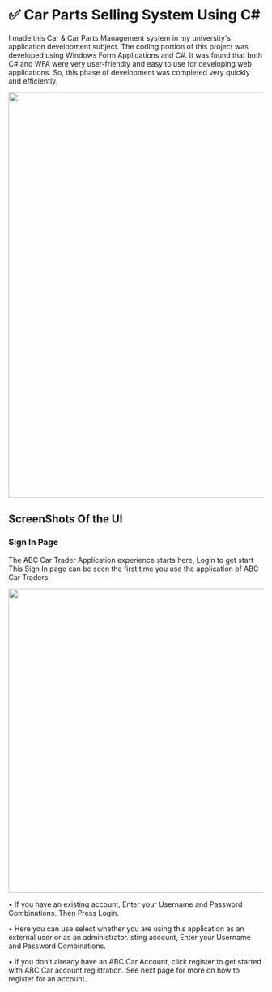 # ✅ Car Parts Selling System Using C#


I made this Car & Car Parts Management system in my university's application development subject. The coding portion of this project was developed using Windows Form Applications and C#. It was found that both C# and WFA were very user-friendly and easy to use for developing web applications. So, this phase of development was completed very quickly and efficiently.





<img src="https://user-images.githubusercontent.com/65155421/189620029-0c4fd6e8-4880-4bf0-b258-ccb194396127.png" width=800>


## ScreenShots Of the UI

### Sign In Page

The ABC Car Trader Application experience starts here, Login to get start
This Sign In page can be seen the first time you use the application of ABC Car Traders. 


<img src="https://user-images.githubusercontent.com/65155421/189623151-e75852b3-e2a0-4fd5-beec-591102a095c9.png" width=600>


•	If you have an existing account, Enter your Username and Password Combinations. Then Press Login.

•	Here you can use select whether you are using this application as an external user or as an administrator. sting account, Enter your Username and Password Combinations.

•	If you don’t already have an ABC Car Account, click register to get started with ABC Car account registration. See next page for more on how to register for an account. 



